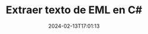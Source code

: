 ---
############################# Static ############################
layout: "auto-gen-parser"
date: 2024-02-13T17:01:13
draft: false
otherformats: 

############################# Head ############################
head_title: "Extraer texto de EML en C#"
head_description: "Extraiga rápidamente texto de un archivo de documentos en C#."

############################# Header ############################
title: "Extraer texto de EML en C#"
description: "Extraiga texto de EML con unas pocas líneas de código .NET."
bg_image: "https://cms.admin.containerize.com/templates/aspose/App_Themes/V3/images/bg/header1.png"
bg_overlay: false
button:
    enable: true
    icon: "fas fa-arrow-down"
    label: "Descargue prueba gratis"
    link: "https://downloads.groupdocs.com/parser/net"

############################# SubMenu ############################
submenu:
    enable: true

    left:
        img_alt: "GroupDocs.Parser for .NET"
        image: "https://cms.admin.containerize.com/templates/groupdocs/images/product-logos/90x90-noborder/groupdocs-parser-net.png"
        product: "GroupDocs.Parser"
        platform: ".NET"

    middle:
        button:

            # button loop
            - link: "https://apireference.groupdocs.com/parser/net"
              text: "Referencia de la API"

            # button loop
            - link: "https://github.com/groupdocs-parser"
              text: "Ejemplos de código"

            # button loop
            - link: "https://products.groupdocs.app/parser/family"
              text: "demostraciones en vivo"

            # button loop
            - link: "https://purchase.groupdocs.com/pricing/parser/net"
              text: "Precios"

    right:
        link_download: "https://downloads.groupdocs.com/parser"
        link_learn: "https://docs.groupdocs.com/parser/net"
        link_buy: "https://purchase.groupdocs.com"

############################# About ############################
about:
    enable: true
    title: "¿Cómo extraer un texto de EML archivos .NET API?"
    content: |
        [GroupDocs.Parser for .NET](/es/parser/net/) es una API de extracción de texto, metadatos e imágenes para aplicaciones comerciales desarrolladas con C#, ASP.NET y otras tecnologías .NET. Admite la extracción de texto sin procesar, formateado y estructurado, así como metadatos de los archivos de formatos admitidos. A través de GroupDocs.Parser for .NET, sus aplicaciones también pueden analizar documentos protegidos con contraseña para formatos populares, como Word documentos de procesamiento, Excel hojas de cálculo, PowerPoint presentaciones, OneNote, PDF archivos y ZIP archivos. .
        
        GroupDocs.Parser La API es una opción adecuada para soluciones corporativas que necesitan la función de extracción de texto de archivos. Estas API son compatibles con todos los principales sistemas operativos y plataformas, incluido Frameworks: .NET Framework, .NET Standard, .NET Core, Mono.

############################# Steps ############################
steps:
    enable: true
    title_left: "Extraer texto de EML en .NET"
    content_left: |
        [GroupDocs.Parser for .NET](/es/parser/net/) facilita a los desarrolladores de C# extraer un texto de un archivo EML mediante la implementación de unos sencillos pasos.
        
        * Crear una instancia del objeto [Parser](https://reference.groupdocs.com/net/parser/groupdocs.parser/parser) para el documento inicial;
        * Llame al método [GetText](https://reference.groupdocs.com/net/parser/groupdocs.parser/parser/methods/gettext) y obtenga [TextReader](https://docs.microsoft.com/en-us/dotnet/api/system.io.textreader?view=netframework-2.0) objeto;
        * Compruebe si el lector no es *null* (la extracción de texto es compatible con el documento);
        * Leer un texto del lector.

    title_right: "Más información sobre la extracción de texto"
    content_right: |
        * <a href="https://docs.groupdocs.com/parser/net/extract-text-in-accurate-mode/">Cómo extraer texto en modo Preciso</a>
        * <a href="https://docs.groupdocs.com/parser/net/extract-text-in-raw-mode/">Cómo extraer texto en modo Raw</a>
 
    code: |
     {{% parser/additional-styles %}}
     {{< parser/code-parser title="Cómo extraer texto del archivo EML usando el código de ejemplo C#">}}

        ```csharp    
        // Extrae texto del archivo EML usando la API GroupDocs.Parser
        // Crear una instancia de la clase Parser
        using (Parser parser = new Parser(filePath)) {
            // Extraer un texto en el lector
            using (TextReader reader = parser.GetText()) {
                // Imprimir un texto del documento
                // Si no se admite la extracción de texto, un lector es nulo
                Console.WriteLine(reader == null ? "No se admite la extracción de texto." : reader.ReadToEnd());
            }
        }
        ```
     {{< /parser/code-parser >}}

############################# More ############################
more:
    enable: true
    title_left: "Requisitos del sistema"
    content_left: |
        GroupDocs.Parser for .NET Las API son compatibles con todas las principales plataformas y sistemas operativos. Antes de ejecutar el código a continuación, asegúrese de tener instalados los siguientes requisitos previos en su sistema.
        
        * Sistemas operativos: Microsoft Windows, Linux, MacOS
        * Entornos de desarrollo: Microsoft Visual Studio, Xamarin, MonoDevelop
        * Marcos
        * Descarga la última versión de GroupDocs.Parser for .NET desde [Nuget](https://www.nuget.org/packages/groupdocs.parser)

    title_right: "Por qué usar GroupDocs.Parser for .NET"
    content_right: |
        * Compatibilidad con la extracción de texto sin formato de cualquier documento compatible    
        * Análisis de documentos a través de plantillas definidas por el usuario    
        * Totalmente compatible con la extracción de texto estructurado    
        * Búsqueda de texto por palabra clave y expresión regular    
        * Extraiga texto formateado, metadatos, imágenes, contenedores y archivos adjuntos    
        * Extraiga la tabla de contenido para algunos formatos de documentos compatibles    
        * Analizar datos de formulario de PDF documentos    
        * Extraer hipervínculos del documento   

############################# Demos ############################
demos:
    enable: true
    title: "Demostraciones en vivo: extraiga texto de EML en línea"
    content: |
       Extraiga el texto del archivo EML ahora mismo visitando el sitio web [GroupDocs.Parser Live Demos](https://products.groupdocs.app/parser/text/eml).
       La demostración en vivo tiene los siguientes beneficios.
        
############################# About Formats ############################
about_formats:
    enable: true

############################# More Formats ############################
more_formats:
    enable: true
    title: "Extraer texto de otros formatos de documentos"
    content: |
        .NET API de análisis y extracción de texto de documentos para formatos de archivo e imágenes. Extraiga datos para algunos de los formatos de archivo populares como se indica a continuación.

############################# Back to top ###############################
back_to_top:
    enable: true
---